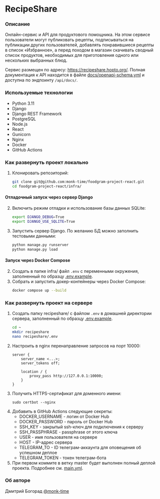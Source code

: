 # RecipeShare

### Описание
Онлайн-сервис и API для продуктового помощника. На этом сервисе пользователи могут публиковать рецепты, подписываться на публикации других пользователей, добавлять понравившиеся рецепты в список «Избранное», а перед походом в магазин скачивать сводный список продуктов, необходимых для приготовления одного или нескольких выбранных блюд.

Сервис размещен по адресу: https://recipeshare.hopto.org/. Полная документация к API находится в файле [docs/openapi-schema.yml](docs/openapi-schema.yml) и доступна по эндпоинту `/api/docs/`.

### Используемые технологии
- Python 3.11
- Django
- Django REST Framework
- PostgreSQL
- Node.js
- React
- Gunicorn
- Nginx
- Docker
- GitHub Actions

### Как развернуть проект локально
1. Клонировать репозиторий:
    ```bash
    git clone git@github.com:monk-time/foodgram-project-react.git
    cd foodgram-project-react/infra/
    ```

#### Отладочный запуск через сервер Django
2. Включить режим отладки и использование базы данных SQLite:
    ```bash
    export DJANGO_DEBUG=True
    export DJANGO_USE_SQLITE=True
    ```
3. Запустить сервер Django. По желанию БД можно заполнить тестовыми данными:
    ```bash
    python manage.py runserver
    python manage.py load
    ```

#### Запуск через Docker Compose
2. Создать в папке infra/ файл `.env` с переменными окружения, заполненный по образцу [.env.example](infra/.env.example).
3. Собрать и запустить докер-контейнеры через Docker Compose:
    ```bash
    docker compose up --build
    ```

### Как развернуть проект на сервере
1. Создать папку recipeshare/ с файлом `.env` в домашней директории сервера, заполненный по образцу [.env.example](infra/.env.example).
    ```bash
    cd ~
    mkdir recipeshare
    nano recipeshare/.env
    ```
2. Настроить в nginx перенаправление запросов на порт 10000:
    ```nginx
    server {
        server_name <...>;
        server_tokens off;

        location / {
            proxy_pass http://127.0.0.1:10000;
        }
    }
    ```
3. Получить HTTPS-сертификат для доменного имени:
    ```nginx
    sudo certbot --nginx
    ```
3. Добавить в GitHub Actions следующие секреты:
    - DOCKER_USERNAME - логин от Docker Hub
    - DOCKER_PASSWORD - пароль от Docker Hub
    - SSH_KEY - закрытый ssh-ключ для подключения к серверу
    - SSH_PASSPHRASE - passphrase от этого ключа
    - USER - имя пользователя на сервере
    - HOST - IP-адрес сервера
    - TELEGRAM_TO - ID телеграм-аккаунта для оповещения об успешном деплое
    - TELEGRAM_TOKEN - токен телеграм-бота
4. При первом коммите в ветку master будет выполнен полный деплой проекта. Подробнее см. [main.yml](.github/workflows/main.yml).

### Об авторе
Дмитрий Богорад [@monk-time](https://github.com/monk-time)
